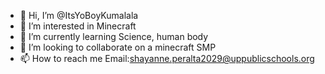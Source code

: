 - 👋 Hi, I’m @ItsYoBoyKumalala
- 👀 I’m interested in Minecraft
- 🌱 I’m currently learning Science, human body
- 💞️ I’m looking to collaborate on a minecraft SMP
- 📫 How to reach me Email:shayanne.peralta2029@uppublicschools.org

<!---
ItsYoBoyKumalala/ItsYoBoyKumalala is a ✨ special ✨ repository because its `README.md` (this file) appears on your GitHub profile.
You can click the Preview link to take a look at your changes.
--->
